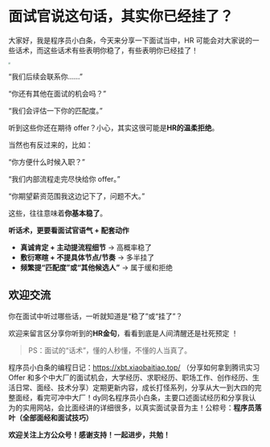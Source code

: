 # 面试官说这句话，其实你已经挂了？

大家好，我是程序员小白条，今天来分享一下面试当中，HR 可能会对大家说的一些话术，而这些话术有些表明你稳了，有些表明你已经挂了！

<img src="https://pic.yupi.icu/5563/202509012002948.png" style="zoom: 25%;" />

“我们后续会联系你……”

“你还有其他在面试的机会吗？”

“我们会评估一下你的匹配度。”

听到这些你还在期待 offer？小心，其实这很可能是**HR的温柔拒绝**。

当然也有反过来的，比如：

“你方便什么时候入职？”

“我们内部流程走完尽快给你 offer。”

“你期望薪资范围我这边记下了，问题不大。”

这些，往往意味着**你基本稳了**。

**听话术，更要看面试官语气 + 配套动作**

- **真诚肯定 + 主动提流程细节** → 高概率稳了
- **敷衍寒暄 + 不提具体节点/节奏** → 多半挂了
- **频繁提“匹配度”或“其他候选人”** → 属于缓和拒绝

## 欢迎交流

你在面试中听过哪些话，一听就知道是“稳了”或“挂了”？

欢迎来留言区分享你听到的**HR金句**，看看到底是人间清醒还是社死预定 ！

>  PS：面试的“话术”，懂的人秒懂，不懂的人当真了。



程序员小白条的编程日记：https://xbt.xiaobaitiao.top/ （分享如何拿到腾讯实习 Offer 和多个中大厂的面试机会，大学经历、求职经历、职场工作、创作经历、生活日常、面经、技术分享）定期更新内容，成长打怪系列，分享从大一到大四的完整面经，看完可冲中大厂！dy同名程序员小白条，主要口述面试经历和分享我认为的实用网站，会比面经讲的详细很多，以真实面试录音为主！公粽号：**程序员落叶（全部面经和面试技巧）**

**欢迎关注上方公众号！感谢支持！一起进步，共勉！**